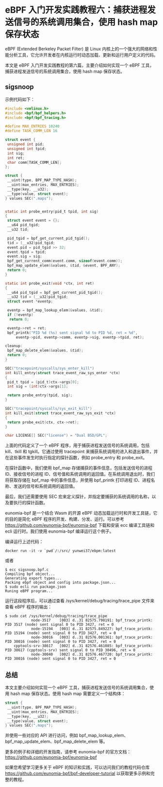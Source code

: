 # eBPF 入门开发实践教程六：捕获进程发送信号的系统调用集合，使用 hash map 保存状态

eBPF (Extended Berkeley Packet Filter) 是 Linux 内核上的一个强大的网络和性能分析工具，它允许开发者在内核运行时动态加载、更新和运行用户定义的代码。

本文是 eBPF 入门开发实践教程的第六篇，主要介绍如何实现一个 eBPF 工具，捕获进程发送信号的系统调用集合，使用 hash map 保存状态。

## sigsnoop

示例代码如下：

```c
#include <vmlinux.h>
#include <bpf/bpf_helpers.h>
#include <bpf/bpf_tracing.h>

#define MAX_ENTRIES 10240
#define TASK_COMM_LEN 16

struct event {
 unsigned int pid;
 unsigned int tpid;
 int sig;
 int ret;
 char comm[TASK_COMM_LEN];
};

struct {
 __uint(type, BPF_MAP_TYPE_HASH);
 __uint(max_entries, MAX_ENTRIES);
 __type(key, __u32);
 __type(value, struct event);
} values SEC(".maps");


static int probe_entry(pid_t tpid, int sig)
{
 struct event event = {};
 __u64 pid_tgid;
 __u32 tid;

 pid_tgid = bpf_get_current_pid_tgid();
 tid = (__u32)pid_tgid;
 event.pid = pid_tgid >> 32;
 event.tpid = tpid;
 event.sig = sig;
 bpf_get_current_comm(event.comm, sizeof(event.comm));
 bpf_map_update_elem(&values, &tid, &event, BPF_ANY);
 return 0;
}

static int probe_exit(void *ctx, int ret)
{
 __u64 pid_tgid = bpf_get_current_pid_tgid();
 __u32 tid = (__u32)pid_tgid;
 struct event *eventp;

 eventp = bpf_map_lookup_elem(&values, &tid);
 if (!eventp)
  return 0;

 eventp->ret = ret;
 bpf_printk("PID %d (%s) sent signal %d to PID %d, ret = %d",
     eventp->pid, eventp->comm, eventp->sig, eventp->tpid, ret);

cleanup:
 bpf_map_delete_elem(&values, &tid);
 return 0;
}

SEC("tracepoint/syscalls/sys_enter_kill")
int kill_entry(struct trace_event_raw_sys_enter *ctx)
{
 pid_t tpid = (pid_t)ctx->args[0];
 int sig = (int)ctx->args[1];

 return probe_entry(tpid, sig);
}

SEC("tracepoint/syscalls/sys_exit_kill")
int kill_exit(struct trace_event_raw_sys_exit *ctx)
{
 return probe_exit(ctx, ctx->ret);
}

char LICENSE[] SEC("license") = "Dual BSD/GPL";
```

上面的代码定义了一个 eBPF 程序，用于捕获进程发送信号的系统调用，包括 kill、tkill 和 tgkill。它通过使用 tracepoint 来捕获系统调用的进入和退出事件，并在这些事件发生时执行指定的探针函数，例如 probe_entry 和 probe_exit。

在探针函数中，我们使用 bpf_map 存储捕获的事件信息，包括发送信号的进程 ID、接收信号的进程 ID、信号值和系统调用的返回值。在系统调用退出时，我们将获取存储在 bpf_map 中的事件信息，并使用 bpf_printk 打印进程 ID、进程名称、发送的信号和系统调用的返回值。

最后，我们还需要使用 SEC 宏来定义探针，并指定要捕获的系统调用的名称，以及要执行的探针函数。

eunomia-bpf 是一个结合 Wasm 的开源 eBPF 动态加载运行时和开发工具链，它的目的是简化 eBPF 程序的开发、构建、分发、运行。可以参考 <https://github.com/eunomia-bpf/eunomia-bpf> 下载和安装 ecc 编译工具链和 ecli 运行时。我们使用 eunomia-bpf 编译运行这个例子。

编译运行上述代码：

```shell
docker run -it -v `pwd`/:/src/ yunwei37/ebpm:latest
```

或者

```console
$ ecc sigsnoop.bpf.c
Compiling bpf object...
Generating export types...
Packing ebpf object and config into package.json...
$ sudo ecli run package.json
Runing eBPF program...
```

运行这段程序后，可以通过查看 /sys/kernel/debug/tracing/trace_pipe 文件来查看 eBPF 程序的输出：

```console
$ sudo cat /sys/kernel/debug/tracing/trace_pipe
            node-3517    [003] d..31 82575.798191: bpf_trace_printk: PID 3517 (node) sent signal 0 to PID 3427, ret = 0
            node-15194   [003] d..31 82575.849227: bpf_trace_printk: PID 15194 (node) sent signal 0 to PID 3427, ret = 0
            node-30016   [003] d..31 82576.001361: bpf_trace_printk: PID 30016 (node) sent signal 0 to PID 3427, ret = 0
    cpptools-srv-38617   [002] d..31 82576.461085: bpf_trace_printk: PID 38617 (cpptools-srv) sent signal 0 to PID 30496, ret = 0
            node-30040   [002] d..31 82576.467720: bpf_trace_printk: PID 30016 (node) sent signal 0 to PID 3427, ret = 0
```

## 总结

本文主要介绍如何实现一个 eBPF 工具，捕获进程发送信号的系统调用集合，使用 hash map 保存状态。使用 hash map 需要定义一个结构体：

```c
struct {
 __uint(type, BPF_MAP_TYPE_HASH);
 __uint(max_entries, MAX_ENTRIES);
 __type(key, __u32);
 __type(value, struct event);
} values SEC(".maps");
```

并使用一些对应的 API 进行访问，例如 bpf_map_lookup_elem、bpf_map_update_elem、bpf_map_delete_elem 等。

更多的例子和详细的开发指南，请参考 eunomia-bpf 的官方文档：<https://github.com/eunomia-bpf/eunomia-bpf>

如果您希望学习更多关于 eBPF 的知识和实践，可以访问我们的教程代码仓库 <https://github.com/eunomia-bpf/bpf-developer-tutorial> 以获取更多示例和完整的教程。
